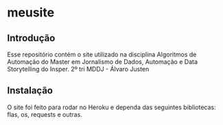 # meusite

## Introdução 
Esse repositório contém o site utilizado na disciplina Algoritmos de Automação do Master em Jornalismo de Dados, Automação e Data Storytelling do Insper. 
2º tri MDDJ - Álvaro Justen 
## Instalação
O site foi feito para rodar no Heroku e dependa das seguintes bibliotecas: flas, os, requests e outras. 
